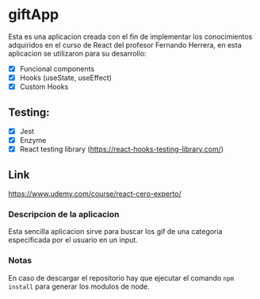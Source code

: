 # giftApp

Esta es una aplicacion creada con el fin de implementar los conocimientos adquiridos en el curso de React del profesor Fernando Herrera, en esta aplicacion se utilizaron para su desarrollo:
    
- [x] Funcional components
- [x] Hooks (useState, useEffect)
- [x] Custom Hooks

## Testing:

- [x] Jest
- [x] Enzyme
- [x] React testing library (https://react-hooks-testing-library.com/)

## Link

https://www.udemy.com/course/react-cero-experto/

### Descripcion de la aplicacion

Esta sencilla aplicacion sirve para buscar los gif de una categoria especificada por el usuario en un input.

### Notas

En caso de descargar el repositorio hay que ejecutar el comando `npm install` para generar los modulos de node.